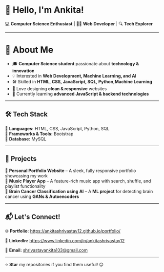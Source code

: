 # 👋 Hello, I'm Ankita!  

💻 **Computer Science Enthusiast** | 👩‍💻 **Web Developer** | 🔍 **Tech Explorer**  

---

# 🚀 About Me  
- 🎓 **Computer Science student** passionate about **technology & innovation**  
- 💡 Interested in **Web Development, Machine Learning, and AI**  
- 🛠️ Skilled in **HTML, CSS, JavaScript, SQL, Python,Machine Learning**  
- 🎨 Love designing **clean & responsive** websites  
- 🌱 Currently learning **advanced JavaScript & backend technologies**  

---

## 🛠️ Tech Stack  
🔹 **Languages:** HTML, CSS, JavaScript, Python, SQL  
🔹 **Frameworks & Tools:** Bootstrap  
🔹 **Database:** MySQL  

---

## 📌 Projects  
🔹 **Personal Portfolio Website** – A sleek, fully responsive portfolio showcasing my work  
🔹 **Music Player App** – A feature-rich music app with search, shuffle, and playlist functionality  
🔹 **Brain Cancer Classification using AI** – A **ML project** for detecting brain cancer using **GANs & Autoencoders**  

---

## 📬 Let's Connect!  
🌐 **Portfolio:** https://ankitashrivastav12.github.io/portfolio/

💼 **LinkedIn:** https://www.linkedin.com/in/ankitashrivastav12

📧 **Email:** shrivastavankita103@gmail.com   

---

⭐ **Star** my repositories if you find them useful! 😊  

